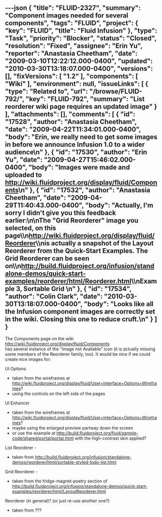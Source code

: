 ---json
{
  "title": "FLUID-2327",
  "summary": "Component images needed for several components",
  "tags": "FLUID",
  "project": {
    "key": "FLUID",
    "title": "Fluid Infusion"
  },
  "type": "Task",
  "priority": "Blocker",
  "status": "Closed",
  "resolution": "Fixed",
  "assignee": "Erin Yu",
  "reporter": "Anastasia Cheetham",
  "date": "2009-03-10T12:22:12.000-0400",
  "updated": "2010-03-30T13:18:07.000-0400",
  "versions": [],
  "fixVersions": [
    "1.2"
  ],
  "components": [
    "Wiki"
  ],
  "environment": null,
  "issueLinks": [
    {
      "type": "Related to",
      "url": "/browse/FLUID-792/",
      "key": "FLUID-792",
      "summary": "List reorderer wiki page requires an updated image"
    }
  ],
  "attachments": [],
  "comments": [
    {
      "id": "17528",
      "author": "Anastasia Cheetham",
      "date": "2009-04-22T11:34:01.000-0400",
      "body": "Erin, we really need to get some images in before we announce Infusion 1.0 to a wider audience\n"
    },
    {
      "id": "17530",
      "author": "Erin Yu",
      "date": "2009-04-27T15:46:02.000-0400",
      "body": "Images were made and uploaded to <http://wiki.fluidproject.org/display/fluid/Components>\n"
    },
    {
      "id": "17532",
      "author": "Anastasia Cheetham",
      "date": "2009-04-29T11:40:43.000-0400",
      "body": "Actually, I'm sorry I didn't give you this feedback earlier:\n\nThe \"Grid Reorderer\" image you selected, on this page\\\n<http://wiki.fluidproject.org/display/fluid/Reorderer>\\\nis actually a snapshot of the Layout Reorderer from the Quick-Start Examples. The Grid Reorderer can be seen on\\\n<http://build.fluidproject.org/infusion/standalone-demos/quick-start-examples/reorderer/html/Reorderer.html>\\\nExample 3, Sortable Grid&#x20;\n"
    },
    {
      "id": "17534",
      "author": "Colin Clark",
      "date": "2010-03-30T13:18:07.000-0400",
      "body": "Looks like all the Infusion component images are correctly set in the wiki. Closing this one to reduce cruft.\n"
    }
  ]
}
---
The Components page on the wiki\
<http://wiki.fluidproject.org/display/fluid/Components>\
has several instance of the "Image not Available" icon (it is actually missing some members of the Reorderer family, too). It would be nice if we could create nice images for:

UI Options

* taken from the wireframes at <http://wiki.fluidproject.org/display/fluid/User+Interface+Options+Wireframes>?
* using the controls on the left side of the pages

UI Enhancer

* taken from the wireframes at <http://wiki.fluidproject.org/display/fluid/User+Interface+Options+Wireframes>?
* maybe using the enlarged preview partway down the screen
* or use the example at <http://build.fluidproject.org/fluid/sample-code/shared/portal/portal.html> with the high-contrast skin applied?

List Reorderer -&#x20;

* taken from <http://build.fluidproject.org/infusion/standalone-demos/reorderer/html/sortable-styled-todo-list.html>

Grid Reorderer -&#x20;

* taken from the fridge-magnet-poetry section of <http://build.fluidproject.org/infusion/standalone-demos/quick-start-examples/reorderer/html/LayoutReorderer.html>

Reorderer (in general)? (or just re-use another one?)

* taken from ???

        